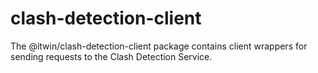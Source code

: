 # clash-detection-client
The @itwin/clash-detection-client package contains client wrappers for sending requests to the Clash Detection Service.
